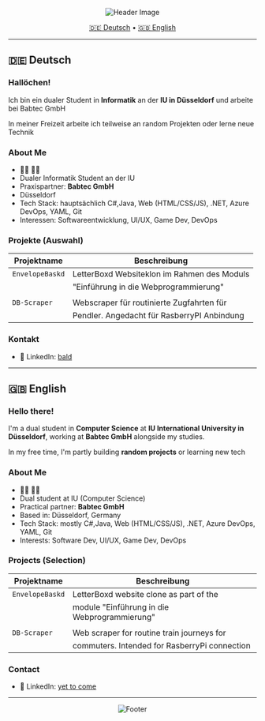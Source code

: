 <!-- Header -->
<p align="center">
  <img src="https://placehold.co/800x200?text=Hi%2C+ich+bin+<your-username>!" alt="Header Image" />
</p>

<p align="center">
  <a href="#de">🇩🇪 Deutsch</a> • <a href="#en">🇬🇧 English</a>
</p>

---

## 🇩🇪 Deutsch <a id="de"></a>

###  Hallöchen!

Ich bin ein dualer Student in **Informatik** an der **IU in Düsseldorf** und arbeite bei Babtec GmbH

In meiner Freizeit arbeite ich teilweise an random Projekten oder lerne neue Technik

### About Me

- 🏳️‍🌈 🚩🏴
-  Dualer Informatik Student an der IU
-  Praxispartner: **Babtec GmbH**
-  Düsseldorf
-  Tech Stack: hauptsächlich C#,Java, Web (HTML/CSS/JS), .NET, Azure DevOps, YAML, Git
-  Interessen: Softwareentwicklung, UI/UX, Game Dev, DevOps


### Projekte (Auswahl)

| Projektname        | Beschreibung                                  |
|--------------------|-----------------------------------------------|
| `EnvelopeBaskd`    | LetterBoxd Websiteklon im Rahmen des Moduls   |
|                    |  "Einführung in die Webprogrammierung"        |
|                    |                                               |
| `DB-Scraper`       | Webscraper für routinierte Zugfahrten für     |
|                    | Pendler. Angedacht für RasberryPI Anbindung   |


### Kontakt

- 📯 LinkedIn: [bald](https://linkedin.com/in/placeholder)

---

## 🇬🇧 English <a id="en"></a>

###  Hello there!

I'm a dual student in **Computer Science** at **IU International University in Düsseldorf**, working at **Babtec GmbH** alongside my studies.

In my free time, I'm partly building **random projects** or learning new tech

### About Me

- 🏳️‍🌈 🚩🏴
-  Dual student at IU (Computer Science)
-  Practical partner: **Babtec GmbH**
-  Based in: Düsseldorf, Germany
-  Tech Stack: mostly C#,Java, Web (HTML/CSS/JS), .NET, Azure DevOps, YAML, Git
-  Interests: Software Dev, UI/UX, Game Dev, DevOps

### Projects (Selection)

| Projektname        | Beschreibung                                  |
|--------------------|-----------------------------------------------|
| `EnvelopeBaskd`    | LetterBoxd website clone as part of the       |
|                    |  module "Einführung in die Webprogrammierung" |
|                    |                                               |
| `DB-Scraper`       | Web scraper for routine train journeys for    |
|                    | commuters. Intended for RasberryPi connection |


### Contact

- 📯 LinkedIn: [yet to come](https://linkedin.com/in/placeholder)

---

<p align="center">
  <img src="https://placehold.co/600x100?text=Thanks+for+visiting!" alt="Footer" />
</p>
